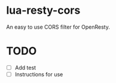 # lua-resty-cors
An easy to use CORS filter for OpenResty.

# TODO

- [ ] Add test
- [ ] Instructions for use
